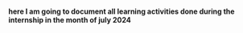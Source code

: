 #### here I am going to document all learning activities done during the internship in the month of july 2024
